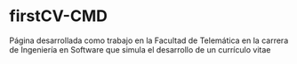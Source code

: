 # firstCV-CMD
Página desarrollada como trabajo en la Facultad de Telemática en la carrera de Ingeniería en Software que simula el desarrollo de un currículo vitae
